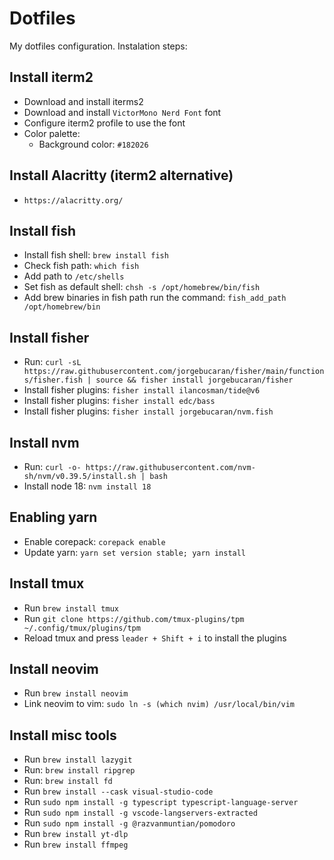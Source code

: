 # Dotfiles

My dotfiles configuration. Instalation steps:

## Install iterm2
- Download and install iterms2
- Download and install `VictorMono Nerd Font` font
- Configure iterm2 profile to use the font
- Color palette:
  - Background color: `#182026`

## Install Alacritty (iterm2 alternative)
- `https://alacritty.org/`

## Install fish
- Install fish shell: `brew install fish`
- Check fish path: `which fish`
- Add path to `/etc/shells`
- Set fish as default shell: `chsh -s /opt/homebrew/bin/fish`
- Add brew binaries in fish path run the command: `fish_add_path /opt/homebrew/bin`

## Install fisher
- Run: `curl -sL https://raw.githubusercontent.com/jorgebucaran/fisher/main/functions/fisher.fish | source && fisher install jorgebucaran/fisher`
- Install fisher plugins: `fisher install ilancosman/tide@v6`
- Install fisher plugins: `fisher install edc/bass`
- Install fisher plugins: `fisher install jorgebucaran/nvm.fish`

## Install nvm
- Run: `curl -o- https://raw.githubusercontent.com/nvm-sh/nvm/v0.39.5/install.sh | bash`
- Install node 18: `nvm install 18`

## Enabling yarn
- Enable corepack: `corepack enable`
- Update yarn: `yarn set version stable; yarn install`

## Install tmux
- Run `brew install tmux`
- Run `git clone https://github.com/tmux-plugins/tpm ~/.config/tmux/plugins/tpm`
- Reload tmux and press `leader + Shift + i` to install the plugins

## Install neovim
- Run `brew install neovim`
- Link neovim to vim: `sudo ln -s (which nvim) /usr/local/bin/vim`

## Install misc tools
- Run `brew install lazygit`
- Run: `brew install ripgrep`
- Run: `brew install fd`
- Run `brew install --cask visual-studio-code`
- Run `sudo npm install -g typescript typescript-language-server`
- Run `sudo npm install -g vscode-langservers-extracted`
- Run `sudo npm install -g @razvanmuntian/pomodoro`
- Run `brew install yt-dlp`
- Run `brew install ffmpeg`
